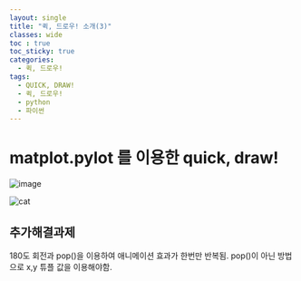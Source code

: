 ```yaml
---
layout: single
title: "퀵, 드로우! 소개(3)"
classes: wide
toc : true
toc_sticky: true
categories:
  - 퀵, 드로우!
tags:
  - QUICK, DRAW!
  - 퀵, 드로우!
  - python
  - 파이썬
---
```


# matplot.pylot 를 이용한 quick, draw!

![image](https://user-images.githubusercontent.com/47412229/195338511-8b6dcee8-da0c-4315-8e1d-acd876b22771.png)

![cat](https://user-images.githubusercontent.com/47412229/195339244-01f8915e-88db-4156-9882-bf086ed68bfc.gif)


## 추가해결과제
180도 회전과 pop()을 이용하여 애니메이션 효과가 한번만 반복됨. pop()이 아닌 방법으로 x,y 튜플 값을 이용해야함.
